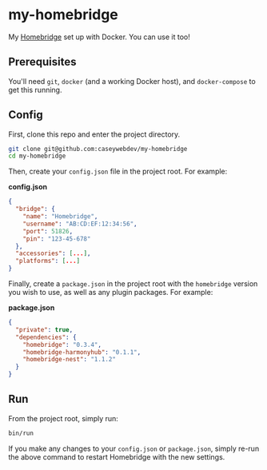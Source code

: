 # my-homebridge

My [Homebridge] set up with Docker. You can use it too!

## Prerequisites

You'll need `git`, `docker` (and a working Docker host), and `docker-compose` to
get this running.

## Config

First, clone this repo and enter the project directory.

```bash
git clone git@github.com:caseywebdev/my-homebridge
cd my-homebridge
```

Then, create your `config.json` file in the project root. For example:

**config.json**

```json
{
  "bridge": {
    "name": "Homebridge",
    "username": "AB:CD:EF:12:34:56",
    "port": 51826,
    "pin": "123-45-678"
  },
  "accessories": [...],
  "platforms": [...]
}
```

Finally, create a `package.json` in the project root with the `homebridge`
version you wish to use, as well as any plugin packages. For example:

**package.json**

```json
{
  "private": true,
  "dependencies": {
    "homebridge": "0.3.4",
    "homebridge-harmonyhub": "0.1.1",
    "homebridge-nest": "1.1.2"
  }
}
```

## Run

From the project root, simply run:

```bash
bin/run
```

If you make any changes to your `config.json` or `package.json`, simply re-run
the above command to restart Homebridge with the new settings.

[Homebridge]: https://github.com/nfarina/homebridge
